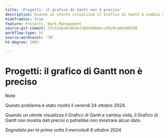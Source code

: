 ```yaml
---
title: 'Progetti: il grafico di Gantt non è preciso'
description: Quando un utente visualizza il Grafico di Gantt e cambia vista, il Grafico di Gantt non mostra dati precisi o potrebbe non mostrare alcun dato. ”
hidefromtoc: true
feature: Projects, Work Management
source-git-commit: 37e53a6a9c0b4a138de94b0ecc05e9ca0de08338
workflow-type: ht
source-wordcount: '70'
ht-degree: 100%

---
```



# Progetti: il grafico di Gantt non è preciso

>[!NOTE]
>
>Questo problema è stato risolto il venerdì 24 ottobre 2024.

Quando un utente visualizza il Grafico di Gantt e cambia vista, il Grafico di Gantt non mostra dati precisi o potrebbe non mostrare alcun dato.

_Segnalato per la prima volta il mercoledì 8 ottobre 2024._
